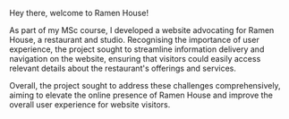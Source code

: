 Hey there, welcome to Ramen House!

As part of my MSc course, I developed a website advocating for Ramen House, a restaurant and studio. Recognising the importance of user experience, the project sought to streamline information delivery and navigation on the website, ensuring that visitors could easily access relevant details about the restaurant's offerings and services. 

Overall, the project sought to address these challenges comprehensively, aiming to elevate the online presence of Ramen House and improve the overall user experience for website visitors.

